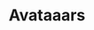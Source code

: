 ---
git: https://github.com/fangpenlin/avataaars-generator
logohandle: getavataaars
sort: avataaars
title: Avataaars
twitter: https://x.com/pablostanley
website: https://getavataaars.com/
---